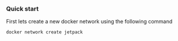 ### Quick start

First lets create a new docker network using the following command

```
docker network create jetpack
```